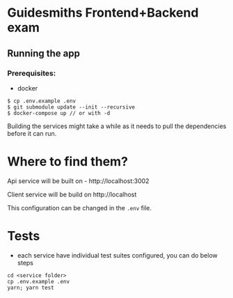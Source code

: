 # Guidesmiths Frontend+Backend exam

## Running the app
### Prerequisites:
- docker

```shell
$ cp .env.example .env
$ git submodule update --init --recursive
$ docker-compose up // or with -d
```

Building the services might take a while as it needs to pull the dependencies before it can run.

# Where to find them?
Api service will be built on - http://localhost:3002

Client service will be build on http://localhost

This configuration can be changed in the `.env` file.

# Tests
- each service have individual test suites configured, you can do below steps
```
cd <service folder>
cp .env.example .env
yarn; yarn test
```

